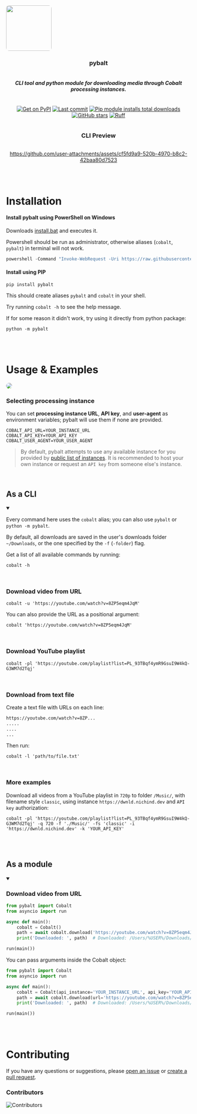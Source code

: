 <div align="center" style="display: flex; flex-flow: column wrap;">
  <img src='./assets/logo.png' style='border-radius: 8px; width: 124px'></img>
  <h3>pybalt</h3>
  <h5>CLI tool and python module for downloading media through Cobalt processing instances.</h5>
  
  [![Get on PyPI](https://img.shields.io/pypi/v/pybalt.svg)](https://pypi.org/project/pybalt/)
  [![Last commit](https://img.shields.io/github/last-commit/nichind/pybalt.svg)](https://github.com/nichind/pybalt)
  [![Pip module installs total downloads](https://img.shields.io/pypi/dm/pybalt.svg)](https://pypi.org/project/pybalt/)
  [![GitHub stars](https://img.shields.io/github/stars/nichind/pybalt.svg)](https://github.com/nichind/pybalt)
  [![Ruff](https://img.shields.io/endpoint?url=https://raw.githubusercontent.com/astral-sh/ruff/main/assets/badge/v2.json)](https://github.com/astral-sh/ruff)

  <div align="center" style="display: flex; flex-flow: column wrap;">
  <h3>CLI Preview</h3>

  https://github.com/user-attachments/assets/cf5fd9a9-520b-4970-b8c2-42baa80d7523
  </div>
  
</div>
<br><br>
<h1>Installation</h1>
<h4>Install pybalt using PowerShell on Windows</h4>

Downloads [install.bat](./install.bat) and executes it.

Powershell should be run as administrator, otherwise aliases (`cobalt`, `pybalt`) in terminal will not work.

```powershell
powershell -Command "Invoke-WebRequest -Uri https://raw.githubusercontent.com/nichind/pybalt/main/install.bat -OutFile install.bat; .\install.bat"
```

<h4>Install using PIP</h4>

```shell
pip install pybalt
```  

This should create aliases `pybalt` and `cobalt` in your shell.

Try running `cobalt -h` to see the help message.

If for some reason it didn't work, try using it directly from python package:

```shell
python -m pybalt
```
<br><br>
<h1>Usage & Examples</h1>

<img src='./assets/cli-preview.gif' style='border-radius: 8px'></img>

<h3>Selecting processing instance</h3>

You can set **processing instance URL**, **API key**, and **user-agent** as environment variables; pybalt will use them if none are provided.

```
COBALT_API_URL=YOUR_INSTANCE_URL
COBALT_API_KEY=YOUR_API_KEY
COBALT_USER_AGENT=YOUR_USER_AGENT
```

> By default, pybalt attempts to use any available instance for you provided by [public list of instances](https://instances.cobalt.best). It is recommended to host your own instance or request an `API key` from someone else's instance.

<br>
<h2>As a CLI</h2>
<details open>
<summary></summary>

Every command here uses the `cobalt` alias; you can also use `pybalt` or `python -m pybalt`.

By default, all downloads are saved in the user's downloads folder `~/Downloads`, or the one specified by the `-f` (`-folder`) flag.

Get a list of all available commands by running:

```shell
cobalt -h
```

<br>
<h3>Download video from URL</h3>

```shell
cobalt -u 'https://youtube.com/watch?v=8ZP5eqm4JqM'
```

You can also provide the URL as a positional argument:

```shell
cobalt 'https://youtube.com/watch?v=8ZP5eqm4JqM'
```

<br>
<h3>Download YouTube playlist</h3>

```shell
cobalt -pl 'https://youtube.com/playlist?list=PL_93TBqf4ymR9GsuI9W4kQ-G3WM7d2Tqj'
```

<br>
<h3>Download from text file</h3>

Create a text file with URLs on each line:

```txt
https://youtube.com/watch?v=8ZP...
.....
....
...
```

Then run:

```shell
cobalt -l 'path/to/file.txt'
```

<br>
<h3>More examples</h3>

Download all videos from a YouTube playlist in `720p` to folder `/Music/`, with filename style `classic`, using instance `https://dwnld.nichind.dev` and `API key` authorization:

```shell
cobalt -pl 'https://youtube.com/playlist?list=PL_93TBqf4ymR9GsuI9W4kQ-G3WM7d2Tqj' -q 720 -f './Music/' -fs 'classic' -i 'https://dwnld.nichind.dev' -k 'YOUR_API_KEY'
```

</details>
<br><br>
<h2>As a module</h2>
<details open>
<summary></summary>

<h3>Download video from URL</h3>

```python
from pybalt import Cobalt
from asyncio import run

async def main():
    cobalt = Cobalt()
    path = await cobalt.download('https://youtube.com/watch?v=8ZP5eqm4JqM')
    print('Downloaded: ', path)  # Downloaded: /Users/%USER%/Downloads/8ZP5eqm4JqM.mp4

run(main())
```

You can pass arguments inside the Cobalt object:

```python
from pybalt import Cobalt
from asyncio import run

async def main():
    cobalt = Cobalt(api_instance='YOUR_INSTANCE_URL', api_key='YOUR_API_KEY', headers={...})
    path = await cobalt.download(url='https://youtube.com/watch?v=8ZP5eqm4JqM', quality='1080')
    print('Downloaded: ', path)  # Downloaded: /Users/%USER%/Downloads/8ZP5eqm4JqM.mp4

run(main())
``` 

</details>

<br><br>
<h1>Contributing</h1>

If you have any questions or suggestions, please [open an issue](https://github.com/nichind/pybalt/issues) or [create a pull request](https://github.com/nichind/pybalt/pulls).

<h3>Contributors</h3>

<img src="https://contrib.rocks/image?repo=nichind/pybalt" alt="Contributors" style="max-width: 100%;"/>

